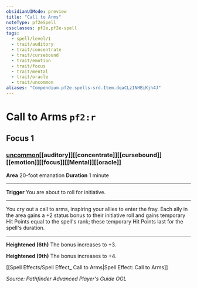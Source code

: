 ```yaml
---
obsidianUIMode: preview
title: "Call to Arms"
noteType: pf2eSpell
cssclasses: pf2e,pf2e-spell
tags:
  - spell/level/1
  - trait/auditory
  - trait/concentrate
  - trait/cursebound
  - trait/emotion
  - trait/focus
  - trait/mental
  - trait/oracle
  - trait/uncommon
aliases: "Compendium.pf2e.spells-srd.Item.dqaCLzINHBiKjh4J" 
---
```

# Call to Arms  `pf2:r`  
## Focus 1
### [uncommon](uncommon "Uncommon Rarity Trait")[[auditory]][[concentrate]][[cursebound]][[emotion]][[focus]][[Mental]][[oracle]]

**Area** 20-foot emanation
**Duration** 1 minute
* * * 
**Trigger** You are about to roll for initiative.

* * *

You cry out a call to arms, inspiring your allies to enter the fray. Each ally in the area gains a +2 status bonus to their initiative roll and gains temporary Hit Points equal to the spell's rank; these temporary Hit Points last for the spell's duration.

* * *

**Heightened (6th)** The bonus increases to +3.

**Heightened (9th)** The bonus increases to +4.

[[Spell Effects/Spell Effect_ Call to Arms|Spell Effect: Call to Arms]]

*Source: Pathfinder Advanced Player's Guide*
*OGL*